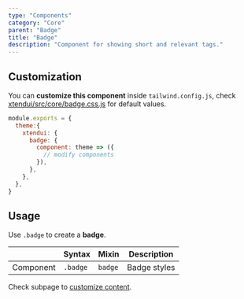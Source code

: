 ```yaml
---
type: "Components"
category: "Core"
parent: "Badge"
title: "Badge"
description: "Component for showing short and relevant tags."
---
```


## Customization

You can **customize this component** inside `tailwind.config.js`, check [xtendui/src/core/badge.css.js](https://github.com/minimit/xtendui/blob/beta/src/core/badge.css.js) for default values.

```jsx
module.exports = {
  theme:{
    xtendui: {
      badge: {
        component: theme => ({
          // modify components
        }),
      },
    },
  },
}
```

## Usage

Use `.badge` to create a **badge**.

<div class="table-overflow">

|                      | Syntax                          | Mixin            | Description                   |
| ----------------------- | ----------------------------------------- | -----------------------------| ----------------------------- |
| Component                  | `.badge`                     | `badge`                | Badge styles            |

</div>

<demo>
  <demovanilla src="vanilla/components/core/badge/usage">
  </demovanilla>
</demo>

Check subpage to [customize content](/components/core/badge/content).
